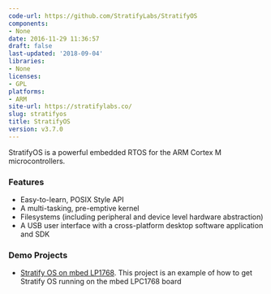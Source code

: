 ```yaml
---
code-url: https://github.com/StratifyLabs/StratifyOS
components:
- None
date: 2016-11-29 11:36:57
draft: false
last-updated: '2018-09-04'
libraries:
- None
licenses:
- GPL
platforms:
- ARM
site-url: https://stratifylabs.co/
slug: stratifyos
title: StratifyOS
version: v3.7.0
---
```

StratifyOS is a powerful embedded RTOS for the ARM Cortex M microcontrollers.

<!--more-->

### Features
- Easy-to-learn, POSIX Style API
- A multi-tasking, pre-emptive kernel
- Filesystems (including peripheral and device level hardware abstraction)
- A USB user interface with a cross-platform desktop software application and SDK


### Demo Projects
- [Stratify OS on mbed LP1768](https://www.hackster.io/tgil/stratity-os-running-on-mbed-lpc1768-1679d7). This project is an example of how to get Stratify OS running on the mbed LPC1768 board
